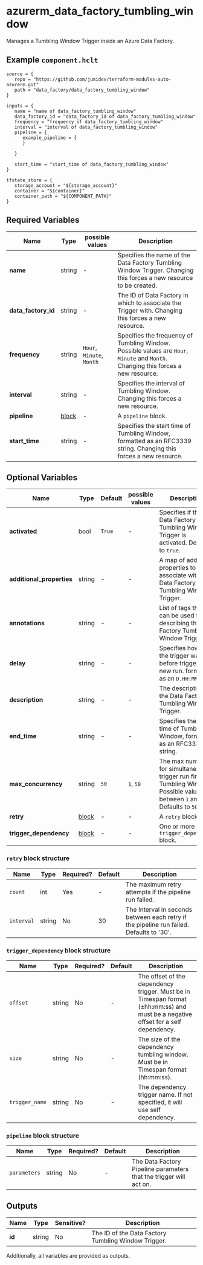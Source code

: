 # azurerm_data_factory_tumbling_window

Manages a Tumbling Window Trigger inside an Azure Data Factory.

## Example `component.hclt`

```hcl
source = {
   repo = "https://github.com/jumidev/terraform-modules-auto-azurerm.git" 
   path = "data_factory/data_factory_tumbling_window" 
}

inputs = {
   name = "name of data_factory_tumbling_window" 
   data_factory_id = "data_factory_id of data_factory_tumbling_window" 
   frequency = "frequency of data_factory_tumbling_window" 
   interval = "interval of data_factory_tumbling_window" 
   pipeline = {
      example_pipeline = {
      }
  
   }
 
   start_time = "start_time of data_factory_tumbling_window" 
}

tfstate_store = {
   storage_account = "${storage_account}" 
   container = "${container}" 
   container_path = "${COMPONENT_PATH}" 
}

```

## Required Variables

| Name | Type |  possible values |  Description |
| ---- | --------- |  ----------- | ----------- |
| **name** | string |  -  |  Specifies the name of the Data Factory Tumbling Window Trigger. Changing this forces a new resource to be created. | 
| **data_factory_id** | string |  -  |  The ID of Data Factory in which to associate the Trigger with. Changing this forces a new resource. | 
| **frequency** | string |  `Hour`, `Minute`, `Month`  |  Specifies the frequency of Tumbling Window. Possible values are `Hour`, `Minute` and `Month`. Changing this forces a new resource. | 
| **interval** | string |  -  |  Specifies the interval of Tumbling Window. Changing this forces a new resource. | 
| **pipeline** | [block](#pipeline-block-structure) |  -  |  A `pipeline` block. | 
| **start_time** | string |  -  |  Specifies the start time of Tumbling Window, formatted as an RFC3339 string. Changing this forces a new resource. | 

## Optional Variables

| Name | Type |  Default  |  possible values |  Description |
| ---- | --------- |  ----------- | ----------- | ----------- |
| **activated** | bool |  `True`  |  -  |  Specifies if the Data Factory Tumbling Window Trigger is activated. Defaults to `true`. | 
| **additional_properties** | string |  -  |  -  |  A map of additional properties to associate with the Data Factory Tumbling Window Trigger. | 
| **annotations** | string |  -  |  -  |  List of tags that can be used for describing the Data Factory Tumbling Window Trigger. | 
| **delay** | string |  -  |  -  |  Specifies how long the trigger waits before triggering new run. formatted as an `D.HH:MM:SS`. | 
| **description** | string |  -  |  -  |  The description for the Data Factory Tumbling Window Trigger. | 
| **end_time** | string |  -  |  -  |  Specifies the end time of Tumbling Window, formatted as an RFC3339 string. | 
| **max_concurrency** | string |  `50`  |  `1`, `50`  |  The max number for simultaneous trigger run fired by Tumbling Window. Possible values are between `1` and `50`. Defaults to `50`. | 
| **retry** | [block](#retry-block-structure) |  -  |  -  |  A `retry` block. | 
| **trigger_dependency** | [block](#trigger_dependency-block-structure) |  -  |  -  |  One or more `trigger_dependency` block. | 

### `retry` block structure

| Name | Type | Required? | Default | Description |
| ---- | ---- | --------- | ------- | ----------- |
| `count` | int | Yes | - | The maximum retry attempts if the pipeline run failed. |
| `interval` | string | No | 30 | The Interval in seconds between each retry if the pipeline run failed. Defaults to '30'. |

### `trigger_dependency` block structure

| Name | Type | Required? | Default | Description |
| ---- | ---- | --------- | ------- | ----------- |
| `offset` | string | No | - | The offset of the dependency trigger. Must be in Timespan format (±hh:mm:ss) and must be a negative offset for a self dependency. |
| `size` | string | No | - | The size of the dependency tumbling window. Must be in Timespan format (hh:mm:ss). |
| `trigger_name` | string | No | - | The dependency trigger name. If not specified, it will use self dependency. |

### `pipeline` block structure

| Name | Type | Required? | Default | Description |
| ---- | ---- | --------- | ------- | ----------- |
| `parameters` | string | No | - | The Data Factory Pipeline parameters that the trigger will act on. |



## Outputs

| Name | Type | Sensitive? | Description |
| ---- | ---- | --------- | --------- |
| **id** | string | No  | The ID of the Data Factory Tumbling Window Trigger. | 

Additionally, all variables are provided as outputs.
